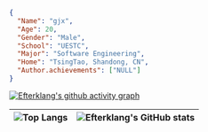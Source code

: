 ```json
{
  "Name": "gjx",
  "Age": 20,
  "Gender": "Male",
  "School": "UESTC",
  "Major": "Software Engineering",
  "Home": "TsingTao, Shandong, CN",
  "Author.achievements": ["NULL"]
}
```


[![Efterklang's github activity graph](https://github-readme-activity-graph.vercel.app/graph?username=Efterklang&theme=tokyo-night)](https://github.com/ashutosh00710/github-readme-activity-graph)


| ![Top Langs](https://github-readme-stats.vercel.app/api/top-langs/?username=Efterklang&layout=donut&theme=tokyonight&exclude_repo=Efterklang.github.io) | ![Efterklang's GitHub stats](https://github-readme-stats.vercel.app/api?username=Efterklang&show_icons=true&theme=tokyonight) |
| --- | --- |

